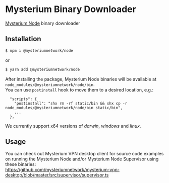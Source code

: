 # Mysterium Binary Downloader

[Mysterium Node](https://github.com/MysteriumNetwork/node) binary downloader

## Installation

```sh
$ npm i @mysteriumnetwork/node
```

or

```sh
$ yarn add @mysteriumnetwork/node
```

After installing the package, Mysterium Node binaries will be available at `node_modules/@mysteriumnetwork/node/bin`.  
You can use `postinstall` hook to move them to a desired location, e.g.:

```
  "scripts": {
    "postinstall": "shx rm -rf static/bin && shx cp -r node_modules/@mysteriumnetwork/node/bin static/bin",
    ...
  },
```

We currently support x64 versions of _darwin_, _windows_ and _linux_.

## Usage

You can check out Mysterium VPN desktop client for source code examples on running the Mysterium Node and/or Mysterium Node Supervisor using these binaries:  
https://github.com/mysteriumnetwork/mysterium-vpn-desktop/blob/master/src/supervisor/supervisor.ts

